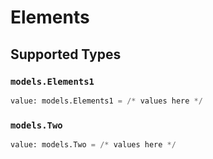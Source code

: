 # Elements


## Supported Types

### `models.Elements1`

```python
value: models.Elements1 = /* values here */
```

### `models.Two`

```python
value: models.Two = /* values here */
```

